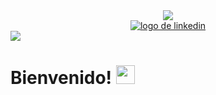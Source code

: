 <div align="center">
  <img src="https://media.giphy.com/media/7OMR3y1E9QeYsr9olS/giphy.gif"/>
</div>
<div align="center">
  <a href="https://www.linkedin.com/in/aixa-macarena-filsinger-1439161b9">
    <img src="https://img.shields.io/badge/LinkedIn-blue?style=for-the-badge&logo=linkedin&logoColor=white" alt="logo de linkedin"/>
  </a> 
  
</div>
<img src="https://komarev.com/ghpvc/?username=your-github-AixaFilsinger&style=flat-square&color=blue"/>
<h1>
  Bienvenido!
  <img src="https://media.giphy.com/media/hvRJCLFzcasrR4ia7z/giphy.gif" width="30px"/>
</h1>

